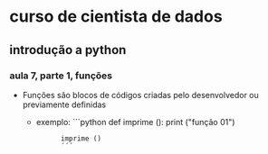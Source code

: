 # curso de cientista de dados 

## introdução a python

### aula 7, parte 1, funções

* Funções são blocos de códigos criadas pelo desenvolvedor ou previamente definidas
    * exemplo: ```python 
                def imprime ():
                print ("função 01")

                imprime ()
                ´´´